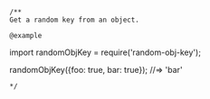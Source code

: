```
/**
Get a random key from an object.

@example
```
import randomObjKey = require('random-obj-key');

randomObjKey({foo: true, bar: true});
//=> 'bar'
```
*/
```